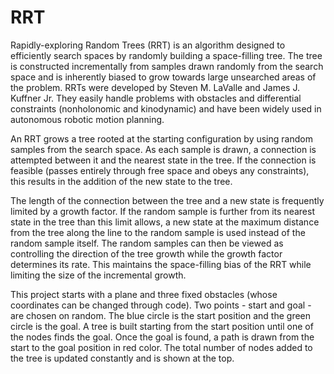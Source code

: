 # RRT
 
Rapidly-exploring Random Trees (RRT) is an algorithm designed to efficiently search spaces by randomly building a space-filling tree.  The tree is constructed incrementally from samples drawn randomly from the search space and is inherently biased to grow towards large unsearched areas of the problem. RRTs were developed by Steven M. LaValle and James J. Kuffner Jr. They easily handle problems with obstacles and differential constraints (nonholonomic and kinodynamic) and have been widely used in autonomous robotic motion planning.

An RRT grows a tree rooted at the starting configuration by using random samples from the search space. As each sample is drawn, a connection is attempted between it and the nearest state in the tree. If the connection is feasible (passes entirely through free space and obeys any constraints), this results in the addition of the new state to the tree.

The length of the connection between the tree and a new state is frequently limited by a growth factor. If the random sample is further from its nearest state in the tree than this limit allows, a new state at the maximum distance from the tree along the line to the random sample is used instead of the random sample itself. The random samples can then be viewed as controlling the direction of the tree growth while the growth factor determines its rate. This maintains the space-filling bias of the RRT while limiting the size of the incremental growth.

This project starts with a plane and three fixed obstacles (whose coordinates can be changed through code). Two points - start and goal - are chosen on random. The blue circle is the start position and the green circle is the goal. A tree is built starting from the start position until one of the nodes finds the goal. Once the goal is found, a path is drawn from the start to the goal position in red color. The total number of nodes added to the tree is updated constantly and is shown at the top.
